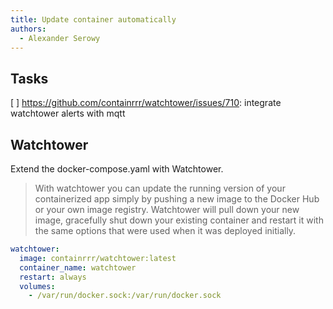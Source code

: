 ```yaml
---
title: Update container automatically
authors:
  - Alexander Serowy
---
```


## Tasks

[ ] <https://github.com/containrrr/watchtower/issues/710>: integrate watchtower alerts with mqtt

## Watchtower

Extend the docker-compose.yaml with Watchtower.

> With watchtower you can update the running version of your containerized app simply by pushing a new image to the Docker Hub or your own image registry. Watchtower will pull down your new image, gracefully shut down your existing container and restart it with the same options that were used when it was deployed initially.

```yaml
watchtower:
  image: containrrr/watchtower:latest
  container_name: watchtower
  restart: always
  volumes:
    - /var/run/docker.sock:/var/run/docker.sock
```

